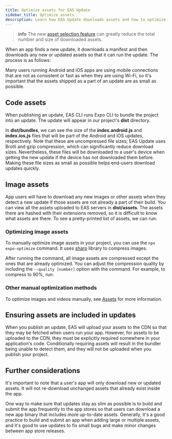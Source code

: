 ```yaml
---
title: Optimize assets for EAS Update
sidebar_title: Optimize assets
description: Learn how EAS Update downloads assets and how to optimize them for download size.
---
```


> **info** The new [asset selection feature](/eas-update/asset-selection) can greatly reduce the total number and size of downloaded assets.

When an app finds a new update, it downloads a manifest and then downloads any new or updated assets so that it can run the update. The process is as follows:

Many users running Android and iOS apps are using mobile connections that are not as consistent or fast as when they are using Wi-Fi, so it's important that the assets shipped as a part of an update are as small as possible.

## Code assets

When publishing an update, EAS CLI runs Expo CLI to bundle the project into an update. The update will appear in our project's **dist** directory.

In **dist/bundles**, we can see the size of the **index.android.js** and **index.ios.js** files that will be part of the Android and iOS updates, respectively. Note that these are uncompressed file sizes; EAS Update uses Brotli and gzip compression, which can significantly reduce download sizes. Nevertheless, these files will be downloaded to a user's device when getting the new update if the device has not downloaded them before. Making these file sizes as small as possible helps end-users download updates quickly.

## Image assets

App users will have to download any new images or other assets when they detect a new update if those assets are not already a part of their build. You can view all the assets uploaded to EAS servers in **dist/assets**. The assets there are hashed with their extensions removed, so it is difficult to know what assets are there. To see a pretty-printed list of assets, we can run:

### Optimizing image assets

To manually optimize image assets in your project, you can use the `npx expo-optimize` command. It uses [sharp](https://sharp.pixelplumbing.com/) library to compress images.

After running the command, all image assets are compressed except the ones that are already optimized. You can adjust the compression quality by including the `--quality [number]` option with the command. For example, to compress to 90%, run:

### Other manual optimization methods

To optimize images and videos manually, see [Assets](/develop/user-interface/assets/#manual-optimization-methods) for more information.

## Ensuring assets are included in updates

When you publish an update, EAS will upload your assets to the CDN so that they may be fetched when users run your app. However, for assets to be uploaded to the CDN, they must be explicitly required somewhere in your application's code. Conditionally requiring assets will result in the bundler being unable to detect them, and they will not be uploaded when you publish your project.

## Further considerations

It's important to note that a user's app will only download new or updated assets. It will not re-download unchanged assets that already exist inside the app.

One way to make sure that updates stay as slim as possible is to build and submit the app frequently to the app stores so that users can download a new app binary that includes more up-to-date assets. Generally, it's a good practice to build and submit an app when adding large or multiple assets, and it's good to use updates to fix small bugs and make minor changes between app store releases.